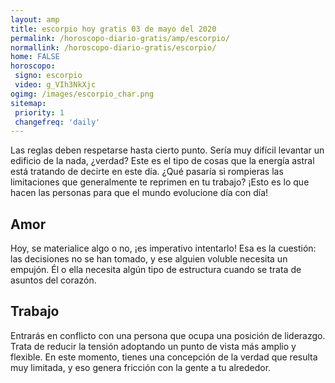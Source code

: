 ```yaml
---
layout: amp
title: escorpio hoy gratis 03 de mayo del 2020 
permalink: /horoscopo-diario-gratis/amp/escorpio/
normallink: /horoscopo-diario-gratis/escorpio/
home: FALSE
horoscopo:
 signo: escorpio
 video: g_VIh3NkXjc
ogimg: /images/escorpio_char.png
sitemap:
 priority: 1
 changefreq: 'daily'
---
```



Las reglas deben respetarse hasta cierto punto. Sería muy difícil levantar un edificio de la nada, ¿verdad? Este es el tipo de cosas que la energía astral está tratando de decirte en este día. ¿Qué pasaría si rompieras las limitaciones que generalmente te reprimen en tu trabajo? ¡Esto es lo que hacen las personas para que el mundo evolucione día con día!

## Amor

Hoy, se materialice algo o no, ¡es imperativo intentarlo! Esa es la cuestión: las decisiones no se han tomado, y ese alguien voluble necesita un empujón. Él o ella necesita algún tipo de estructura cuando se trata de asuntos del corazón.

## Trabajo

Entrarás en conflicto con una persona que ocupa una posición de liderazgo. Trata de reducir la tensión adoptando un punto de vista más amplio y flexible. En este momento, tienes una concepción de la verdad que resulta muy limitada, y eso genera fricción con la gente a tu alrededor.